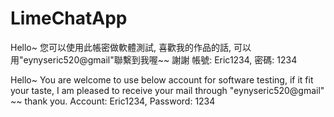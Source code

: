 # LimeChatApp

Hello~ 
您可以使用此帳密做軟體測試, 喜歡我的作品的話, 可以用"eynyseric520@gmail"聯繫到我喔~~ 謝謝
帳號: Eric1234, 密碼: 1234

Hello~ 
You are welcome to use below account for software testing, if it fit your taste, I am pleased to receive your mail through "eynyseric520@gmail" ~~ thank you.
Account: Eric1234, Password: 1234
